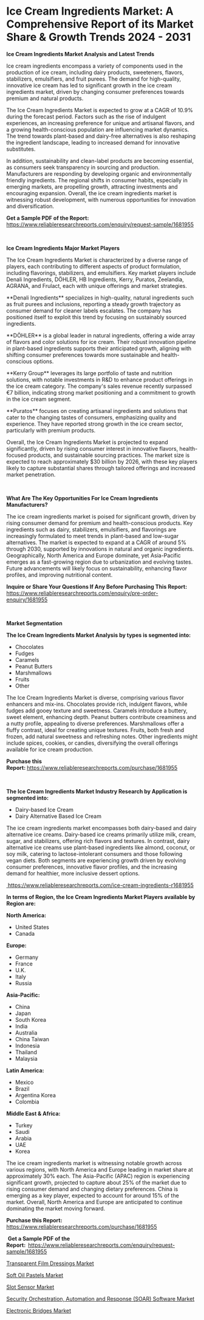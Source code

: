 <p><h1>Ice Cream Ingredients Market: A Comprehensive Report of its Market Share & Growth Trends 2024 - 2031</h1></p><p><strong>Ice Cream Ingredients Market Analysis and Latest Trends</strong></p>
<p><p>Ice cream ingredients encompass a variety of components used in the production of ice cream, including dairy products, sweeteners, flavors, stabilizers, emulsifiers, and fruit purees. The demand for high-quality, innovative ice cream has led to significant growth in the ice cream ingredients market, driven by changing consumer preferences towards premium and natural products.</p><p>The Ice Cream Ingredients Market is expected to grow at a CAGR of 10.9% during the forecast period. Factors such as the rise of indulgent experiences, an increasing preference for unique and artisanal flavors, and a growing health-conscious population are influencing market dynamics. The trend towards plant-based and dairy-free alternatives is also reshaping the ingredient landscape, leading to increased demand for innovative substitutes.</p><p>In addition, sustainability and clean-label products are becoming essential, as consumers seek transparency in sourcing and production. Manufacturers are responding by developing organic and environmentally friendly ingredients. The regional shifts in consumer habits, especially in emerging markets, are propelling growth, attracting investments and encouraging expansion. Overall, the ice cream ingredients market is witnessing robust development, with numerous opportunities for innovation and diversification.</p></p>
<p><strong>Get a Sample PDF of the Report:&nbsp;</strong> <a href="https://www.reliableresearchreports.com/enquiry/request-sample/1681955?utm_campaign=4&utm_medium=2&utm_source=Github&utm_content=ia&utm_term=01102024&utm_id=ice-cream-ingredients">https://www.reliableresearchreports.com/enquiry/request-sample/1681955</a></p>
<p>&nbsp;</p>
<p><strong>Ice Cream Ingredients Major Market Players</strong></p>
<p><p>The Ice Cream Ingredients Market is characterized by a diverse range of players, each contributing to different aspects of product formulation, including flavorings, stabilizers, and emulsifiers. Key market players include Denali Ingredients, DÖHLER, HB Ingredients, Kerry, Puratos, Zeelandia, AGRANA, and Frulact, each with unique offerings and market strategies.</p><p>**Denali Ingredients** specializes in high-quality, natural ingredients such as fruit purees and inclusions, reporting a steady growth trajectory as consumer demand for cleaner labels escalates. The company has positioned itself to exploit this trend by focusing on sustainably sourced ingredients.</p><p>**DÖHLER** is a global leader in natural ingredients, offering a wide array of flavors and color solutions for ice cream. Their robust innovation pipeline in plant-based ingredients supports their anticipated growth, aligning with shifting consumer preferences towards more sustainable and health-conscious options.</p><p>**Kerry Group** leverages its large portfolio of taste and nutrition solutions, with notable investments in R&D to enhance product offerings in the ice cream category. The company's sales revenue recently surpassed €7 billion, indicating strong market positioning and a commitment to growth in the ice cream segment.</p><p>**Puratos** focuses on creating artisanal ingredients and solutions that cater to the changing tastes of consumers, emphasizing quality and experience. They have reported strong growth in the ice cream sector, particularly with premium products.</p><p>Overall, the Ice Cream Ingredients Market is projected to expand significantly, driven by rising consumer interest in innovative flavors, health-focused products, and sustainable sourcing practices. The market size is expected to reach approximately $30 billion by 2026, with these key players likely to capture substantial shares through tailored offerings and increased market penetration.</p></p>
<p>&nbsp;</p>
<p><strong>What Are The Key Opportunities For Ice Cream Ingredients Manufacturers?</strong></p>
<p><p>The ice cream ingredients market is poised for significant growth, driven by rising consumer demand for premium and health-conscious products. Key ingredients such as dairy, stabilizers, emulsifiers, and flavorings are increasingly formulated to meet trends in plant-based and low-sugar alternatives. The market is expected to expand at a CAGR of around 5% through 2030, supported by innovations in natural and organic ingredients. Geographically, North America and Europe dominate, yet Asia-Pacific emerges as a fast-growing region due to urbanization and evolving tastes. Future advancements will likely focus on sustainability, enhancing flavor profiles, and improving nutritional content.</p></p>
<p><strong>Inquire or Share Your Questions If Any Before Purchasing This Report:</strong> <a href="https://www.reliableresearchreports.com/enquiry/pre-order-enquiry/1681955?utm_campaign=4&utm_medium=2&utm_source=Github&utm_content=ia&utm_term=01102024&utm_id=ice-cream-ingredients">https://www.reliableresearchreports.com/enquiry/pre-order-enquiry/1681955</a></p>
<p>&nbsp;</p>
<p><strong>Market Segmentation</strong></p>
<p><strong>The Ice Cream Ingredients Market Analysis by types is segmented into:</strong></p>
<p><ul><li>Chocolates</li><li>Fudges</li><li>Caramels</li><li>Peanut Butters</li><li>Marshmallows</li><li>Fruits</li><li>Other</li></ul></p>
<p><p>The Ice Cream Ingredients Market is diverse, comprising various flavor enhancers and mix-ins. Chocolates provide rich, indulgent flavors, while fudges add gooey texture and sweetness. Caramels introduce a buttery, sweet element, enhancing depth. Peanut butters contribute creaminess and a nutty profile, appealing to diverse preferences. Marshmallows offer a fluffy contrast, ideal for creating unique textures. Fruits, both fresh and frozen, add natural sweetness and refreshing notes. Other ingredients might include spices, cookies, or candies, diversifying the overall offerings available for ice cream production.</p></p>
<p><strong>Purchase this Report:&nbsp;</strong><a href="https://www.reliableresearchreports.com/purchase/1681955?utm_campaign=4&utm_medium=2&utm_source=Github&utm_content=ia&utm_term=01102024&utm_id=ice-cream-ingredients">https://www.reliableresearchreports.com/purchase/1681955</a></p>
<p>&nbsp;</p>
<p><strong>The Ice Cream Ingredients Market Industry Research by Application is segmented into:</strong></p>
<p><ul><li>Dairy-based Ice Cream</li><li>Dairy Alternative Based Ice Cream</li></ul></p>
<p><p>The ice cream ingredients market encompasses both dairy-based and dairy alternative ice creams. Dairy-based ice creams primarily utilize milk, cream, sugar, and stabilizers, offering rich flavors and textures. In contrast, dairy alternative ice creams use plant-based ingredients like almond, coconut, or soy milk, catering to lactose-intolerant consumers and those following vegan diets. Both segments are experiencing growth driven by evolving consumer preferences, innovative flavor profiles, and the increasing demand for healthier, more inclusive dessert options.</p></p>
<p><a href="https://www.reliableresearchreports.com/ice-cream-ingredients-r1681955?utm_campaign=4&utm_medium=2&utm_source=Github&utm_content=ia&utm_term=01102024&utm_id=ice-cream-ingredients">&nbsp;https://www.reliableresearchreports.com/ice-cream-ingredients-r1681955</a></p>
<p><strong>In terms of Region, the Ice Cream Ingredients Market Players available by Region are:</strong></p>
<p>
    <p> <strong> North America: </strong>
        <ul>
            <li>United States</li>
            <li>Canada</li>
        </ul>
        </p> 
    <p> <strong> Europe: </strong>
        <ul>
            <li>Germany</li>
            <li>France</li>
            <li>U.K.</li>
            <li>Italy</li>
            <li>Russia</li>
        </ul>
        </p> 
    <p> <strong> Asia-Pacific: </strong>
        <ul>
            <li>China</li>
            <li>Japan</li>
            <li>South Korea</li>
            <li>India</li>
            <li>Australia</li>
            <li>China Taiwan</li>
            <li>Indonesia</li>
            <li>Thailand</li>
            <li>Malaysia</li>
        </ul>
        </p> 
    <p> <strong> Latin America: </strong>
        <ul>
            <li>Mexico</li>
            <li>Brazil</li>
            <li>Argentina Korea</li>
            <li>Colombia</li>
        </ul>
        </p> 
    <p> <strong> Middle East & Africa: </strong>
        <ul>
            <li>Turkey</li>
            <li>Saudi</li>
            <li>Arabia</li>
            <li>UAE</li>
            <li>Korea</li>
        </ul>
    </p>
    </p>
<p><p>The ice cream ingredients market is witnessing notable growth across various regions, with North America and Europe leading in market share at approximately 30% each. The Asia-Pacific (APAC) region is experiencing significant growth, projected to capture about 25% of the market due to rising consumer demand and changing dietary preferences. China is emerging as a key player, expected to account for around 15% of the market. Overall, North America and Europe are anticipated to continue dominating the market moving forward.</p></p>
<p><strong>Purchase this Report: </strong><a href="https://www.reliableresearchreports.com/purchase/1681955?utm_campaign=4&utm_medium=2&utm_source=Github&utm_content=ia&utm_term=01102024&utm_id=ice-cream-ingredients">https://www.reliableresearchreports.com/purchase/1681955</a></p>
<p>&nbsp;<strong>Get a Sample PDF of the Report:&nbsp;&nbsp;</strong><a href="https://www.reliableresearchreports.com/enquiry/request-sample/1681955?utm_campaign=4&utm_medium=2&utm_source=Github&utm_content=ia&utm_term=01102024&utm_id=ice-cream-ingredients">https://www.reliableresearchreports.com/enquiry/request-sample/1681955</a></p>
<p><strong></strong></p>
<p><p><a href="https://www.linkedin.com/pulse/transparent-film-dressings-market-size-share-analysis-growth-yj1ae?utm_campaign=4&utm_medium=2&utm_source=Github&utm_content=ia&utm_term=01102024&utm_id=ice-cream-ingredients">Transparent Film Dressings Market</a></p><p><a href="https://www.linkedin.com/pulse/how-regional-markets-adapting-soft-oil-pastels-market-innovations-jiqof?utm_campaign=4&utm_medium=2&utm_source=Github&utm_content=ia&utm_term=01102024&utm_id=ice-cream-ingredients">Soft Oil Pastels Market</a></p><p><a href="https://issuu.com/reportprime-2/docs/slot-sensor-market-size-2030.pptx_206d5bd5ef1a01?utm_campaign=4&utm_medium=2&utm_source=Github&utm_content=ia&utm_term=01102024&utm_id=ice-cream-ingredients">Slot Sensor Market</a></p><p><a href="https://github.com/WayneGriffin411/Market-Research-Report-List-1/blob/main/security-orchestration-automation-and-response-soar-software-market.md?utm_campaign=4&utm_medium=2&utm_source=Github&utm_content=ia&utm_term=01102024&utm_id=ice-cream-ingredients">Security Orchestration, Automation and Response (SOAR) Software Market</a></p><p><a href="https://issuu.com/reportprime-2/docs/electronic-bridges-market-size-2030_017b1d6911848b?utm_campaign=4&utm_medium=2&utm_source=Github&utm_content=ia&utm_term=01102024&utm_id=ice-cream-ingredients">Electronic Bridges Market</a></p></p>